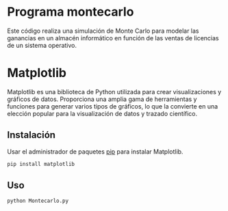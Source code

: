 # Programa montecarlo

Este código realiza una simulación de Monte Carlo para modelar las ganancias en un almacén informático en función de las ventas de licencias de un sistema operativo.

# Matplotlib

Matplotlib es una biblioteca de Python utilizada para crear visualizaciones y gráficos de datos. Proporciona una amplia gama de herramientas y funciones para generar varios tipos de gráficos, lo que la convierte en una elección popular para la visualización de datos y trazado científico.

## Instalación

Usar el administrador de paquetes [pip](https://pip.pypa.io/en/stable/) para instalar Matplotlib.

```bash
pip install matplotlib
```

## Uso

```bash
python Montecarlo.py
```
